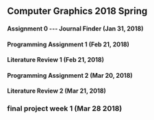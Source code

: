 ## Computer Graphics 2018 Spring
#### Assignment 0 --- Journal Finder (Jan 31, 2018)

#### Programming Assignment 1 (Feb 21, 2018)
#### Literature Review 1 (Feb 21, 2018)

#### Programming Assignment 2 (Mar 20, 2018)
#### Literature Review 2 (Mar 21, 2018)

### final project week 1 (Mar 28 2018)
